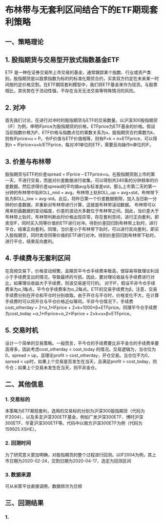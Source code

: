 # 布林带与无套利区间结合下的ETF期现套利策略
## 一、策略理论
## 1. 股指期货与交易型开放式指数基金ETF
ETF 是一种在证券交易所上市交易的基金，通常跟踪某个指数、行业或资产类别。股指期货是以股票指数为标的的标准化期货合约，买卖双方约定在未来某一时间按约定价格交割。在ETF期现套利模型中，我们将ETF基金来作为现货。与股票相比，其优势在于流动性强，不存在当天无法交易等特殊情况的风险。
## 2. 对冲
首先我们讨论，在进行对冲时的股指期货与ETF的交易数量。以沪深300股指期货（IF）为例，申明IFprice为股指期货的价格，ETFprice为ETF基金的价格。假设当前指数价格为P，ETF价格与指数点位的乘数关系为u，股指期货合约乘数为k，则有IFprice×u = P。令IF价值与ETF价值相等，则有P×k = n×ETFprice，可以得到n = IFprice×u×k/ETFprice，每对冲1单位的ETF，需要反向操作n单位的IF。
## 3. 价差与布林带
股指期货与ETF的价差spread = IFprice – ETFprice×u。在股指期货刚上市的第一天，不进行交易，而是对价差数据进行收集。可以得到共240条的分钟频率的价差数据。然后求得价差spread的平均值avg与标准差std，那么上市第二天的第一分钟的布林带中轨BOLL_mid = avg，布林带上轨BOLL_up = avg+std，布林带下轨为BOLL_low = avg-std。此后，将昨日第一个价差数据剔除，加入当日新一分钟的价差数据，并重新对布林带进行计算，这就是布林带滚动数据。
布林带可以用来刻画数据的变动幅度，价差的波动大多数位于布林带之间。因此，当价差大于布林带上轨时，布林带判断此时价格出现异常，存在套利空间，进行正向套利，即卖空IF，同时买入同等价值的ETF进行对冲。待到价差回归到布林带上轨时，进行平仓，结束正向套利。同理，当价差小于布林带下轨时，可以进行反向套利，即买入股指期货，同时卖空同等价值的ETF进行对冲。待到价差回归到布林带下轨时，进行平仓，结束反向套利。
## 4. 手续费与无套利区间
在高频交易下，价格变动频繁，且期货平今仓手续费率极高，很容易导致理论利润小于手续费支出的情况，导致最终的亏损。因此，要对理论收益与手续费进行对比，如果理论收益大于手续费，则该交易是可行的。
对于IF，假设平非今仓手续费率为α_1每点，平今仓手续费率为α_2每点。ETF的交易手续费为β。注意，交易手续费分别在开仓和平仓时分别收取。由于开仓与平仓时，价格变化不大，在计算手续费时可以将开仓与平仓价格近似等同。平非今仓情况下，手续费cost_otherday = 2×α_1×IFprice + 2×k×1000×β×ETFprice。同理平今仓手续费为cost_today =α_1×IFprice+α_2×IFprice + 2×k×u×β×ETFprice。
## 5. 交易时机
设计一个简单的交易策略。一般而言，平今仓的手续费要比非平金仓的手续费率要高得多，因此考虑cost_otherday < cost_today 的情况。交易逻辑为，当仓位为0，spread > up，且理论profit > cost_otherday，开仓交易。当仓位不为0，spread < up时，如果上个交易是否发生在当天，且满足profit > cost_today，则今仓；如果上个交易未发生在当天，则平非金仓。

## 二、其他信息
### 1. 交易标的
本策略为ETF期现套利，选用的交易标的分别为沪深300股指期货（代码为IF2004），以及多支沪深300ETF基金，例如广发沪深300ETF、博时沪深300ETF、华夏沪深300ETF等。代码中以南方沪深300ETF为例（代码为159925.XSHE）。
### 2. 回测时间
为了研究意义更加明确，对股指期货的整个过程进行回测。以IF2004为例，其上市日期为2020-02-24，交割日期为2020-04-17，选定为回测区间
### 3. 数据来源
可从米筐平台直接调用，数据频次为日频

## 三、回测结果
### 1. 

